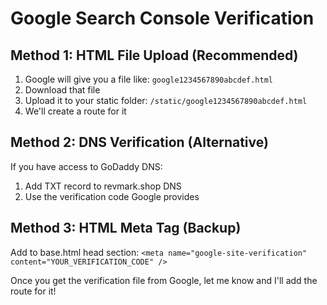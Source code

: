 # Google Search Console Verification

## Method 1: HTML File Upload (Recommended)
1. Google will give you a file like: `google1234567890abcdef.html`
2. Download that file
3. Upload it to your static folder: `/static/google1234567890abcdef.html`
4. We'll create a route for it

## Method 2: DNS Verification (Alternative)
If you have access to GoDaddy DNS:
1. Add TXT record to revmark.shop DNS
2. Use the verification code Google provides

## Method 3: HTML Meta Tag (Backup)
Add to base.html head section:
`<meta name="google-site-verification" content="YOUR_VERIFICATION_CODE" />`

Once you get the verification file from Google, let me know and I'll add the route for it!
